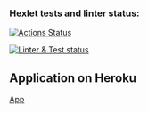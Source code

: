 ### Hexlet tests and linter status:
[![Actions Status](https://github.com/usernaimandrey/frontend-project-lvl4/workflows/hexlet-check/badge.svg)](https://github.com/usernaimandrey/frontend-project-lvl4/actions)

[![Linter & Test status](https://github.com/usernaimandrey/frontend-project-lvl4/actions/workflows/nodejs.yml/badge.svg)](https://github.com/usernaimandrey/frontend-project-lvl4/actions/workflows/nodejs.yml)

## Application on Heroku
[App](https://cryptic-basin-24595.herokuapp.com/)